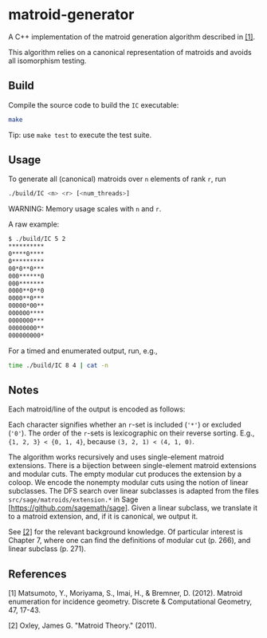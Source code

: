 # matroid-generator

A C++ implementation of the matroid generation algorithm described in [[1]](#1).

This algorithm relies on a canonical representation of matroids and avoids all
isomorphism testing.

## Build

Compile the source code to build the `IC` executable:
```bash
make
```
Tip: use `make test` to execute the test suite.

## Usage

To generate all (canonical) matroids over `n` elements of rank `r`, run
```bash
./build/IC <n> <r> [<num_threads>]
```
WARNING: Memory usage scales with `n` and `r`.

A raw example:
```bash
$ ./build/IC 5 2
**********
0****0****
0*********
00*0**0***
000******0
000*******
0000**0**0
0000**0***
00000*00**
000000****
0000000***
00000000**
000000000*
```

For a timed and enumerated output, run, e.g.,
```bash
time ./build/IC 8 4 | cat -n
```

## Notes

Each matroid/line of the output is encoded as follows:

Each character signifies whether an `r`-set is included (`'*'`) or excluded
(`'0'`). The order of the `r`-sets is lexicographic on their reverse sorting.
E.g., `{1, 2, 3} < {0, 1, 4}`, because `(3, 2, 1) < (4, 1, 0)`.

The algorithm works recursively and uses single-element matroid extensions.
There is a bijection between single-element matroid extensions and modular cuts.
The empty modular cut produces the extension by a coloop. We encode the nonempty
modular cuts using the notion of linear subclasses. The DFS search over linear
subclasses is adapted from the files `src/sage/matroids/extension.*` in Sage
[https://github.com/sagemath/sage]. Given a linear subclass, we translate it to
a matroid extension, and, if it is canonical, we output it.

See [[2]](#2) for the relevant background knowledge. Of particular interest is
Chapter 7, where one can find the definitions of modular cut (p. 266), and
linear subclass (p. 271).

## References

<a id="1">[1]</a>
Matsumoto, Y., Moriyama, S., Imai, H., & Bremner, D. (2012). Matroid
enumeration for incidence geometry. Discrete & Computational Geometry, 47, 17-43.

<a id="2">[2]</a>
Oxley, James G. "Matroid Theory." (2011).
